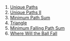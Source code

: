 1) [Unique Paths](https://leetcode.com/problems/unique-paths/)
2) [Unique Paths II](https://leetcode.com/problems/unique-paths-ii/)
3) [Minimum Path Sum](https://leetcode.com/problems/minimum-path-sum/)
4) [Triangle](https://leetcode.com/problems/triangle/)
5) [Minimum Falling Path Sum](https://leetcode.com/problems/minimum-falling-path-sum/)
6) [Where Will the Ball Fall](https://leetcode.com/problems/where-will-the-ball-fall/description/)
